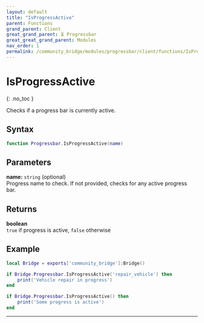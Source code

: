 ```yaml
---
layout: default
title: "IsProgressActive"
parent: Functions
grand_parent: Client
great_grand_parent: ⏳ Progressbar
great_great_grand_parent: Modules
nav_order: 1
permalink: /community_bridge/modules/progressbar/client/functions/IsProgressActive/
---
```


# IsProgressActive
{: .no_toc }

Checks if a progress bar is currently active.

## Syntax

```lua
function Progressbar.IsProgressActive(name)
```

## Parameters

**name:** `string` (optional)  
Progress name to check. If not provided, checks for any active progress bar.

## Returns

**boolean**  
`true` if progress is active, `false` otherwise

## Example

```lua
local Bridge = exports['community_bridge']:Bridge()

if Bridge.Progressbar.IsProgressActive('repair_vehicle') then
    print('Vehicle repair in progress')
end

if Bridge.Progressbar.IsProgressActive() then
    print('Some progress is active')
end
```

---